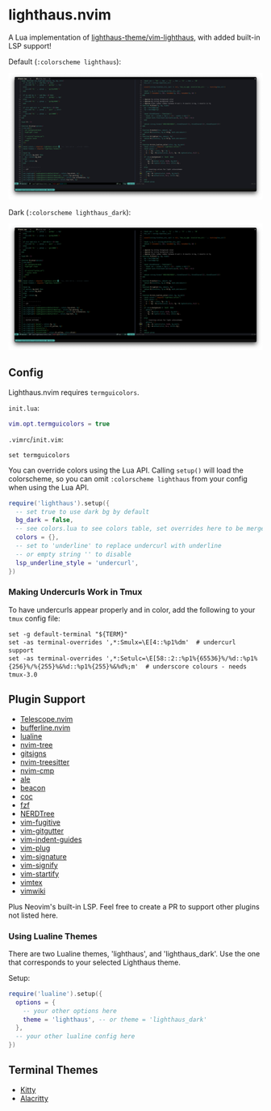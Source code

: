 # lighthaus.nvim

A Lua implementation of [lighthaus-theme/vim-lighthaus](https://github.com/lighthaus-theme/vim-lighthaus), with added built-in LSP support!

Default (`:colorscheme lighthaus`):

![normal](./assets/default.png)

Dark (`:colorscheme lighthaus_dark`):

![dark](./assets/dark.png)

## Config

Lighthaus.nvim requires `termguicolors`.

`init.lua`:

```lua
vim.opt.termguicolors = true
```

`.vimrc`/`init.vim`:

```VimL
set termguicolors
```

You can override colors using the Lua API. Calling `setup()` will load the colorscheme, so you can omit `:colorscheme lighthaus` from
your config when using the Lua API.

```lua
require('lighthaus').setup({
  -- set true to use dark bg by default
  bg_dark = false,
  -- see colors.lua to see colors table, set overrides here to be merged with defaults
  colors = {},
  -- set to 'underline' to replace undercurl with underline
  -- or empty string '' to disable
  lsp_underline_style = 'undercurl',
})
```

### Making Undercurls Work in Tmux

To have undercurls appear properly and in color, add the following to your `tmux` config file:

```tmux
set -g default-terminal "${TERM}"
set -as terminal-overrides ',*:Smulx=\E[4::%p1%dm'  # undercurl support
set -as terminal-overrides ',*:Setulc=\E[58::2::%p1%{65536}%/%d::%p1%{256}%/%{255}%&%d::%p1%{255}%&%d%;m'  # underscore colours - needs tmux-3.0
```

## Plugin Support

- [Telescope.nvim](https://github.com/nvim-telescope/telescope.nvim)
- [bufferline.nvim](https://github.com/akinsho/bufferline.nvim)
- [lualine](https://github.com/nvim-lualine/lualine.nvim)
- [nvim-tree](https://github.com/kyazdani42/nvim-tree.lua)
- [gitsigns](https://github.com/lewis6991/gitsigns.nvim)
- [nvim-treesitter](https://github.com/nvim-treesitter/nvim-treesitter)
- [nvim-cmp](https://github.com/hrsh7th/nvim-cmp)
- [ale](https://github.com/dense-analysis/ale)
- [beacon](https://github.com/DanilaMihailov/beacon.nvim)
- [coc](https://github.com/neoclide/coc.nvim)
- [fzf](https://github.com/junegunn/fzf)
- [NERDTree](https://github.com/preservim/nerdtree)
- [vim-fugitive](https://github.com/tpope/vim-fugitive)
- [vim-gitgutter](https://github.com/airblade/vim-gitgutter)
- [vim-indent-guides](https://github.com/nathanaelkane/vim-indent-guides)
- [vim-plug](https://github.com/junegunn/vim-plug)
- [vim-signature](https://github.com/kshenoy/vim-signature)
- [vim-signify](https://github.com/mhinz/vim-signify)
- [vim-startify](https://github.com/mhinz/vim-startify)
- [vimtex](https://github.com/lervag/vimtex)
- [vimwiki](https://github.com/vimwiki/vimwiki)

Plus Neovim's built-in LSP. Feel free to create a PR to support other plugins not listed here.

### Using Lualine Themes

There are two Lualine themes, 'lighthaus', and 'lighthaus_dark'. Use the one that corresponds to your
selected Lighthaus theme.

Setup:

```lua
require('lualine').setup({
  options = {
    -- your other options here
    theme = 'lighthaus', -- or theme = 'lighthaus_dark'
  },
  -- your other lualine config here
})
```

## Terminal Themes

- [Kitty](./extra/kitty/lighthaus-theme.conf)
- [Alacritty](./extra/alacritty/lighthaus-theme.yml)
